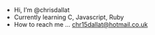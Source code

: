 - Hi, I’m @chrisdallat
- Currently learning C, Javascript, Ruby
- How to reach me ... chr15dallat@hotmail.co.uk

